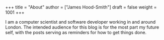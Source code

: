 +++
title = "About"
author = ["James Hood-Smith"]
draft = false
weight = 1001
+++

I am a computer scientist and software developer working in and around London.
The intended audience for this blog is for the most part my future self, with the
posts serving as reminders for how to get things done.
